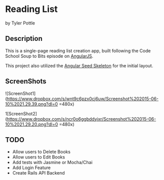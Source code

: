 # Reading List

by Tyler Pottle

## Description

This is a single-page reading list creation app, built following the Code School
Soup to Bits episode on [AngularJS](https://www.codeschool.com/screencasts/soup-to-bits-shaping-up-with-angular-js).

This project also utilized the [Angular Seed Skeleton](https://github.com/angular/angular-seed) for the initial layout.

## ScreenShots

![ScreenShot1](https://www.dropbox.com/s/wnt9c6pzx0cj6uw/Screenshot%202015-06-10%2021.29.39.png?dl=0 =480x)

1[ScreenShot2](https://www.dropbox.com/s/ncr0o6ggbddyixr/Screenshot%202015-06-10%2021.29.20.png?dl=0 =480x)

## TODO

  + Allow users to Delete Books
  + Allow users to Edit Books
  + Add tests with Jasmine or Mocha/Chai
  + Add Login Feature
  + Create Rails API Backend

